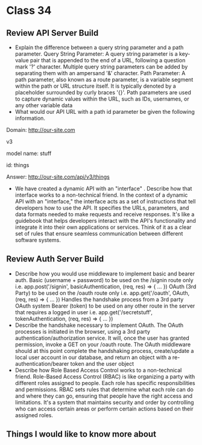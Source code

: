 # Class 34

## Review API Server Build

- Explain the difference between a query string parameter and a path parameter. Query String Parameter:
A query string parameter is a key-value pair that is appended to the end of a URL, following a question mark '?' character. Multiple query string parameters can be added by separating them with an ampersand '&' character. Path Parameter:
A path parameter, also known as a route parameter, is a variable segment within the path or URL structure itself. It is typically denoted by a placeholder surrounded by curly braces '{}'. Path parameters are used to capture dynamic values within the URL, such as IDs, usernames, or any other variable data
- What would our API URL with a path id parameter be given the following information.

Domain: http://our-site.com

v3

model name: stuff

id: things

Answer: http://our-site.com/api/v3/things

- We have created a dynamic API with an "interface" . Describe how that interface works to a non-technical friend. In the context of a dynamic API with an "interface," the interface acts as a set of instructions that tell developers how to use the API. It specifies the URLs, parameters, and data formats needed to make requests and receive responses. It's like a guidebook that helps developers interact with the API's functionality and integrate it into their own applications or services. Think of it as a clear set of rules that ensure seamless communication between different software systems.

## Review Auth Server Build

- Describe how you would use middleware to implement basic and bearer auth. Basic (username + password) to be used on the /signin route only
i.e. app.post('/signin', basicAuthentication, (req, res) => { ... })
OAuth (3rd Party) to be used on the /oauth route only
i.e. app.get('/oauth', OAuth, (req, res) => { ... })
Handles the handshake process from a 3rd party OAuth system
Bearer (token) to be used on any other route in the server that requires a logged in user
i.e. app.get('/secretstuff', tokenAuthentication, (req, res) => { ... })
- Describe the handshake necessary to implement OAuth. The OAuth processes is initiated in the browser, using a 3rd party authentication/authorization service. It will, once the user has granted permission, invoke a GET on your /oauth route. The OAuth middleware should at this point complete the handshaking process, create/update a local user account in our database, and return an object with a re-authentication/bearer token and the user object
- Describe how Role Based Access Control works to a non-technical friend. Role-Based Access Control (RBAC) is like organizing a party with different roles assigned to people. Each role has specific responsibilities and permissions. RBAC sets rules that determine what each role can do and where they can go, ensuring that people have the right access and limitations. It's a system that maintains security and order by controlling who can access certain areas or perform certain actions based on their assigned roles.

## Things I would like to know more about
